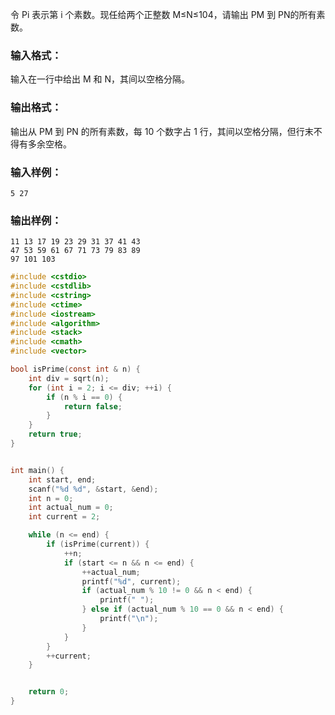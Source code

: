 令 P​i​​ 表示第 i 个素数。现任给两个正整数 M≤N≤10​4​​，请输出 P​M​​ 到 P​N​​ 的所有素数。

### 输入格式：

输入在一行中给出 M 和 N，其间以空格分隔。

### 输出格式：

输出从 P​M​​ 到 P​N​​ 的所有素数，每 10 个数字占 1 行，其间以空格分隔，但行末不得有多余空格。

### 输入样例：

```
5 27

```

### 输出样例：

```
11 13 17 19 23 29 31 37 41 43
47 53 59 61 67 71 73 79 83 89
97 101 103
```

```c
#include <cstdio>
#include <cstdlib>
#include <cstring>
#include <ctime>
#include <iostream>
#include <algorithm>
#include <stack>
#include <cmath>
#include <vector>

bool isPrime(const int & n) {
    int div = sqrt(n);
    for (int i = 2; i <= div; ++i) {
        if (n % i == 0) {
            return false;
        }
    }
    return true;
}


int main() {
    int start, end;
    scanf("%d %d", &start, &end);
    int n = 0;
    int actual_num = 0;
    int current = 2;

    while (n <= end) {
        if (isPrime(current)) {
            ++n;
            if (start <= n && n <= end) {
                ++actual_num;
                printf("%d", current);
                if (actual_num % 10 != 0 && n < end) {
                    printf(" ");
                } else if (actual_num % 10 == 0 && n < end) {
                    printf("\n");
                }
            }
        }
        ++current;
    }


    return 0;
}

```